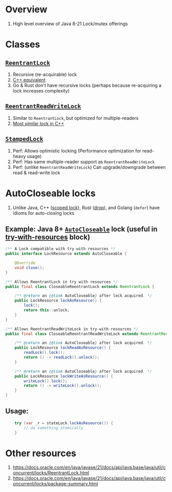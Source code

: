 # Overview
1. High level overview of Java 8-21 Lock/mutex offerings


# Classes
## [`ReentrantLock`](https://docs.oracle.com/en/java/javase/21/docs/api/java.base/java/util/concurrent/locks/ReentrantLock.html)
1. Recursive (re-acquirable) lock
1. [C++ equivalent](https://en.cppreference.com/w/cpp/thread/recursive_mutex)
1. Go & Rust don't have recursive locks (perhaps because re-acquiring a lock increases complexity)


## [`ReentrantReadWriteLock`](https://docs.oracle.com/en/java/javase/21/docs/api/java.base/java/util/concurrent/locks/ReentrantReadWriteLock.html)
1. Similar to `ReentrantLock`, but optimized for multiple-readers
1. [Most similar lock in C++](https://en.cppreference.com/w/cpp/thread/shared_mutex)


## [`StampedLock`](https://docs.oracle.com/en/java/javase/21/docs/api/java.base/java/util/concurrent/locks/StampedLock.html)
1. Perf: Allows optimistic locking (Performance optimization for read-heavy usage)
1. Perf: Has same multiple-reader support as `ReentrantReadWriteLock`
1. Perf: (unlike `ReentrantReadWriteLock`) Can upgrade/downgrade between read & read-write lock


# AutoCloseable locks
1. Unlike Java, C++ ([scoped lock](https://en.cppreference.com/w/cpp/thread/scoped_lock)), Rust ([drop](https://doc.rust-lang.org/std/sync/struct.Mutex.html#method.unlock)), and Golang (`defer`) have idioms for auto-closing locks

## Example: Java 8+ [`AutoCloseable`](https://docs.oracle.com/en/java/javase/21/docs/api/java.base/java/lang/AutoCloseable.html) lock (useful in [try-with-resources](https://docs.oracle.com/javase/tutorial/essential/exceptions/tryResourceClose.html) block)
```java
/** A Lock compatible with try-with-resources */
public interface LockResource extends AutoCloseable {

    @Override
    void close();
}
```
```java
/** Allows ReentrantLock in try-with-resources */
public final class CloseableReentrantLock extends ReentrantLock {

    /** @return an {@link AutoCloseable} after lock acquired. */
    public LockResource lockAsResource() {
        lock();
        return this::unlock;
    }
}
```
```java
/** Allows ReentrantReadWriteLock in try-with-resources */
public final class CloseableReentrantReadWriteLock extends ReentrantReadWriteLock {

    /** @return an {@link AutoCloseable} after lock acquired. */
    public LockResource lockReadAsResource() {
        readLock().lock();
        return () -> readLock().unlock();
    }

    /** @return an {@link AutoCloseable} after lock acquired. */
    public LockResource lockWriteAsResource() {
        writeLock().lock();
        return () -> writeLock().unlock();
    }
}
```

## Usage:
```java
    try (var _r = stateLock.lockAsResource()) {
        // do something atomically
    }
```


# Other resources
1. https://docs.oracle.com/en/java/javase/21/docs/api/java.base/java/util/concurrent/locks/ReentrantLock.html
1. https://docs.oracle.com/en/java/javase/21/docs/api/java.base/java/util/concurrent/locks/package-summary.html
